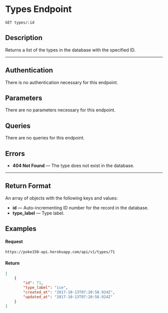 # Types Endpoint

```
GET types/:id
```

## Description
Returns a list of the types in the database with the specified ID.

---

## Authentication
There is no authentication necessary for this endpoint.

## Parameters
There are no parameters necessary for this endpoint.

## Queries
There are no queries for this endpoint.

## Errors
- **404 Not Found** — The type does not exist in the database.

---

## Return Format
An array of objects with the following keys and values:

- **id** — Auto-incrementing ID number for the record in the database.
- **type_label** — Type label.

## Examples

#### Request
```
https://poke150-api.herokuapp.com/api/v1/types/71
```

#### Return
```json
[
    {
        "id": 71,
        "type_label": "ice",
        "created_at": "2017-10-13T07:20:58.924Z",
        "updated_at": "2017-10-13T07:20:58.924Z"
    }
]
```
